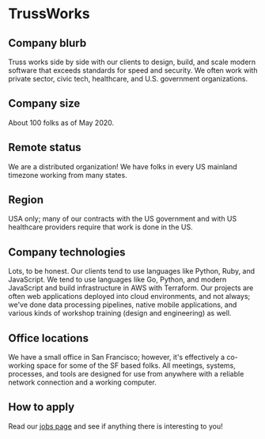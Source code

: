 # TrussWorks

## Company blurb

Truss works side by side with our clients to design, build, and scale modern software that exceeds standards for speed and security. We often work with private sector, civic tech, healthcare, and U.S. government organizations.

## Company size

About 100 folks as of May 2020.

## Remote status

We are a distributed organization! We have folks in every US mainland timezone working from many states.

## Region

USA only; many of our contracts with the US government and with US healthcare providers require that work is done in the US.

## Company technologies

Lots, to be honest. Our clients tend to use languages like Python, Ruby, and JavaScript. We tend to use languages like Go, Python, and modern JavaScript and build infrastructure in AWS with Terraform. Our projects are often web applications deployed into cloud environments, and not always; we've done data processing pipelines, native mobile applications, and various kinds of workshop training (design and engineering) as well.

## Office locations

We have a small office in San Francisco; however, it's effectively a co-working space for some of the SF based folks. All meetings, systems, processes, and tools are designed for use from anywhere with a reliable network connection and a working computer.

## How to apply

Read our [jobs page](https://truss.works/jobs) and see if anything there is interesting to you!
